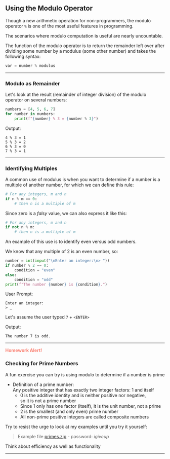 ## Using the Modulo Operator

Though a new arithmetic operation for non-programmers, the modulo operator `%`
is one of the most useful features in programming.

The scenarios where modulo computation is useful are nearly uncountable.

The function of the modulo operator is to return the remainder left over after
dividing some number by a modulus (some other number) and takes the following
syntax:

```python
var = number % modulus
```

---

### Modulo as Remainder

Let's look at the result (remainder of integer division) of the modulo 
operator on several numbers:

```python
numbers = [4, 5, 6, 7]
for number in numbers:
    print(f"{number} % 3 = {number % 3}")
```

Output:

```
4 % 3 = 1
5 % 3 = 2
6 % 3 = 0
7 % 3 = 1
```

---

### Identifying Multiples

A common use of modulus is when you want to determine if a number is a 
multiple of another number, for which we can define this rule:

```python
# For any integers, m and n
if n % m == 0:
    # then n is a multiple of m
```

Since zero is a *falsy* value, we can also express it like this:

```python
# For any integers, m and n
if not n % m:
    # then n is a multiple of m
```

An example of this use is to identify even versus odd numbers.

We know that any multiple of 2 is an even number, so:

```python
number = int(input("\nEnter an integer:\n> "))
if number % 2 == 0:
    condition = "even"
else:
    condition = "odd"
print(f"The number {number} is {condition}.")
```

User Prompt:

```
Enter an integer:
> _
```

Let's assume the user typed `7` + `<ENTER>`

Output:

```
The number 7 is odd.
```

---

<span style="color:salmon">**Homework Alert!**</span>

### Checking for Prime Numbers

A fun exercise you can try is using modulo to determine if a number is prime

* Definition of a prime number:  
  Any positive integer that has exactly two integer factors: 1 and itself
    * 0 is the additive identity and is neither positive nor negative,  
      so it is not a prime number
    * Since 1 only has one factor (itself), it is the unit number, not a prime
    * 2 is the smallest (and only even) prime number
    * All non-prime positive integers are called composite numbers

Try to resist the urge to look at my examples until you try it yourself:

> Example file [primes.zip](./primes.zip) - password: *igiveup*

Think about efficiency as well as functionality

---
